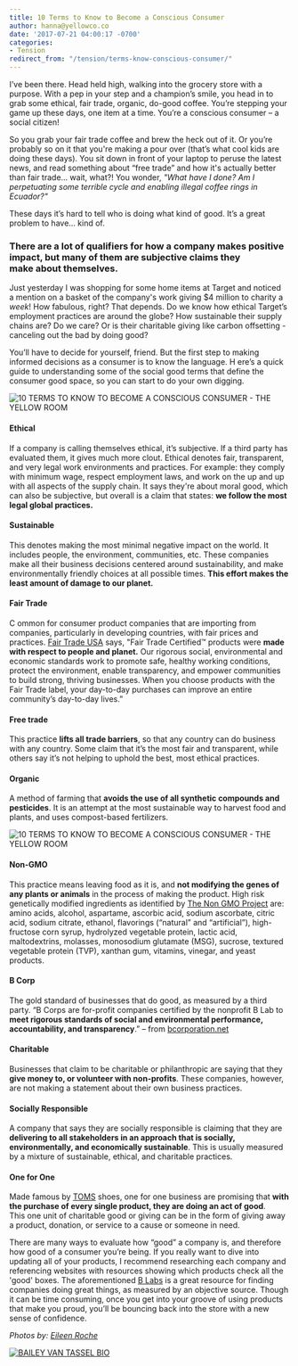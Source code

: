 ```yaml
---
title: 10 Terms to Know to Become a Conscious Consumer
author: hanna@yellowco.co
date: '2017-07-21 04:00:17 -0700'
categories:
- Tension
redirect_from: "/tension/terms-know-conscious-consumer/"
---
```


I’ve been there. Head held high, walking into the grocery store with a purpose. With a pep in your step and a champion’s smile, you head in to grab some ethical, fair trade, organic, do-good coffee. You’re stepping your game up these days, one item at a time. You’re a conscious consumer – a social citizen!

So you grab your fair trade coffee and brew the heck out of it. Or you’re probably so on it that you're making a pour over (that’s what cool kids are doing these days). You sit down in front of your laptop to peruse the latest news, and read something about “free trade” and how it's actually better than fair trade… wait, what?! You wonder, _"What have I done? Am I perpetuating some terrible cycle and enabling illegal coffee rings in Ecuador?"_

These days it’s hard to tell who is doing what kind of good. It’s a great problem to have… kind of.

### **There are a lot of qualifiers for how a company makes positive impact, but many of them are subjective claims they make about themselves.**

Just yesterday I was shopping for some home items at Target and noticed a mention on a basket of the company's work giving $4 million to charity a _week_! How fabulous, right? That depends. Do we know how ethical Target’s employment practices are around the globe? How sustainable their supply chains are? Do we care? Or is their charitable giving like carbon offsetting - canceling out the bad by doing good?

You’ll have to decide for yourself, friend. But the first step to making informed decisions as a consumer is to know the language. H ere’s a quick guide to understanding some of the social good terms that define the consumer good space, so you can start to do your own digging.

![10 TERMS TO KNOW TO BECOME A CONSCIOUS CONSUMER - THE YELLOW ROOM](https://s3.amazonaws.com/yellow-files/blog/2017/07/040917_American-Weekend_Eileen-Roche_1869.jpg)

#### **Ethical**

If a company is calling themselves ethical, it’s subjective. If a third party has evaluated them, it gives much more clout. Ethical denotes fair, transparent, and very legal work environments and practices. For example: they comply with minimum wage, respect employment laws, and work on the up and up with all aspects of the supply chain. It says they're about moral good, which can also be subjective, but overall is a claim that states: **we follow the most legal global practices.**

#### **Sustainable**

This denotes making the most minimal negative impact on the world. It includes people, the environment, communities, etc. These companies make all their business decisions centered around sustainability, and make environmentally friendly choices at all possible times. **This effort makes the least amount of damage to our planet.**

#### **Fair Trade**

C ommon for consumer product companies that are importing from companies, particularly in developing countries, with fair prices and practices. [Fair Trade USA](http://fairtradeusa.org/) says, "Fair Trade Certified™ products were **made with respect to people and planet.** Our rigorous social, environmental and economic standards work to promote safe, healthy working conditions, protect the environment, enable transparency, and empower communities to build strong, thriving businesses. When you choose products with the Fair Trade label, your day-to-day purchases can improve an entire community’s day-to-day lives.”

#### **Free trade**

This practice **lifts all trade barriers**, so that any country can do business with any country. Some claim that it’s the most fair and transparent, while others say it’s not helping to uphold the best, most ethical practices.

#### **Organic**

A method of farming that **avoids the use of all synthetic compounds and pesticides**. It is an attempt at the most sustainable way to harvest food and plants, and uses compost-based fertilizers.

![10 TERMS TO KNOW TO BECOME A CONSCIOUS CONSUMER - THE YELLOW ROOM](https://s3.amazonaws.com/yellow-files/blog/2017/07/040917_American-Weekend_Eileen-Roche_1863.jpg)

#### **Non-GMO**

This practice means leaving food as it is, and **not modifying the genes of any plants or animals** in the process of making the product. High risk genetically modified ingredients as identified by [The Non GMO Project](https://www.nongmoproject.org/) are: amino acids, alcohol, aspartame, ascorbic acid, sodium ascorbate, citric acid, sodium citrate, ethanol, flavorings (“natural” and “artificial”), high-fructose corn syrup, hydrolyzed vegetable protein, lactic acid, maltodextrins, molasses, monosodium glutamate (MSG), sucrose, textured vegetable protein (TVP), xanthan gum, vitamins, vinegar, and yeast products.

#### **B Corp**

The gold standard of businesses that do good, as measured by a third party. “B Corps are for-profit companies certified by the nonprofit B Lab to **meet rigorous standards of social and environmental performance, accountability, and transparency**.” – from [bcorporation.net](http://www.bcorporation.net/)

#### **Charitable**

Businesses that claim to be charitable or philanthropic are saying that they **give money to, or volunteer with non-profits**. These companies, however, are not making a statement about their own business practices.

#### **Socially Responsible**

A company that says they are socially responsible is claiming that they are **delivering to all stakeholders in an approach that is socially, environmentally, and economically sustainable**. This is usually measured by a mixture of sustainable, ethical, and charitable practices.

#### **One for One**

Made famous by [TOMS](http://www.toms.com/) shoes, one for one business are promising that **with the purchase of every single product, they are doing an act of good**. This one unit of charitable good or giving can be in the form of giving away a product, donation, or service to a cause or someone in need.

There are many ways to evaluate how “good” a company is, and therefore how good of a consumer you’re being. If you really want to dive into updating all of your products, I recommend researching each company and referencing websites with resources showing which products check all the 'good' boxes. The aforementioned [B Labs](https://www.bcorporation.net/what-are-b-corps/about-b-lab) is a great resource for finding companies doing great things, as measured by an objective source. Though it can be time consuming, once you get into your groove of using products that make you proud, you’ll be bouncing back into the store with a new sense of confidence.

_Photos by: [Eileen Roche](http://eileen-roche.com/)_

[![BAILEY VAN TASSEL BIO](https://s3.amazonaws.com/yellow-files/blog/2017/04/BAILEY-VAN-TASSEL-BIO-new.jpg)](http://www.abelimpact.com/about/)
